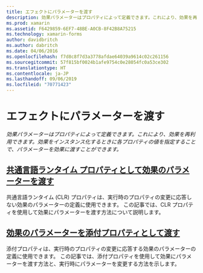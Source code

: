 ```yaml
---
title: エフェクトにパラメーターを渡す
description: 効果パラメーターはプロパティによって定義できます。これにより、効果を再利用できます。 効果をインスタンス化するときに各プロパティの値を指定することで、パラメーターを効果に渡すことができます。
ms.prod: xamarin
ms.assetid: F6429859-6EF7-48BE-A0CB-8F42B8A75215
ms.technology: xamarin-forms
author: davidbritch
ms.author: dabritch
ms.date: 04/06/2016
ms.openlocfilehash: f7d8c8f7d3a3778afdae64039a9614c02c261156
ms.sourcegitcommit: 57f815bf0024b1afe9754c0e28054fc0a53ce302
ms.translationtype: HT
ms.contentlocale: ja-JP
ms.lasthandoff: 09/06/2019
ms.locfileid: "70771423"
---
```

# <a name="passing-parameters-to-an-effect"></a>エフェクトにパラメーターを渡す

_効果パラメーターはプロパティによって定義できます。これにより、効果を再利用できます。効果をインスタンス化するときに各プロパティの値を指定することで、パラメーターを効果に渡すことができます。_

## <a name="passing-effect-parameters-as-common-language-runtime-propertiesclr-propertiesmd"></a>[共通言語ランタイム プロパティとして効果のパラメーターを渡す](clr-properties.md)

共通言語ランタイム (CLR) プロパティは、実行時のプロパティの変更に応答しない効果のパラメーターの定義に使用できます。 この記事では、CLR プロパティを使用して効果にパラメーターを渡す方法について説明します。

## <a name="passing-effect-parameters-as-attached-propertiesattached-propertiesmd"></a>[効果のパラメーターを添付プロパティとして渡す](attached-properties.md)

添付プロパティは、実行時のプロパティの変更に応答する効果のパラメーターの定義に使用できます。 この記事では、添付プロパティを使用して効果にパラメーターを渡す方法と、実行時にパラメーターを変更する方法を示します。
